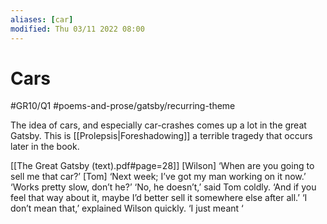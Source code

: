 ```yaml
---
aliases: [car]
modified: Thu 03/11 2022 08:00
---
```

# Cars
#GR10/Q1 #poems-and-prose/gatsby/recurring-theme 

The idea of cars, and especially car-crashes comes up a lot in the great Gatsby. This is [[Prolepsis|Foreshadowing]] a terrible tragedy that occurs later in the book. 

[[The Great Gatsby (text).pdf#page=28]]
[Wilson] ‘When are you going to sell me that car?’ 
[Tom] ‘Next week; I’ve got my man working on it now.’ 
‘Works pretty slow, don’t he?’ 
‘No, he doesn’t,’ said Tom coldly. ‘And if you feel that way about it, maybe I’d better sell it somewhere else after all.’ 
‘I don’t mean that,’ explained Wilson quickly. ‘I just meant   ‘